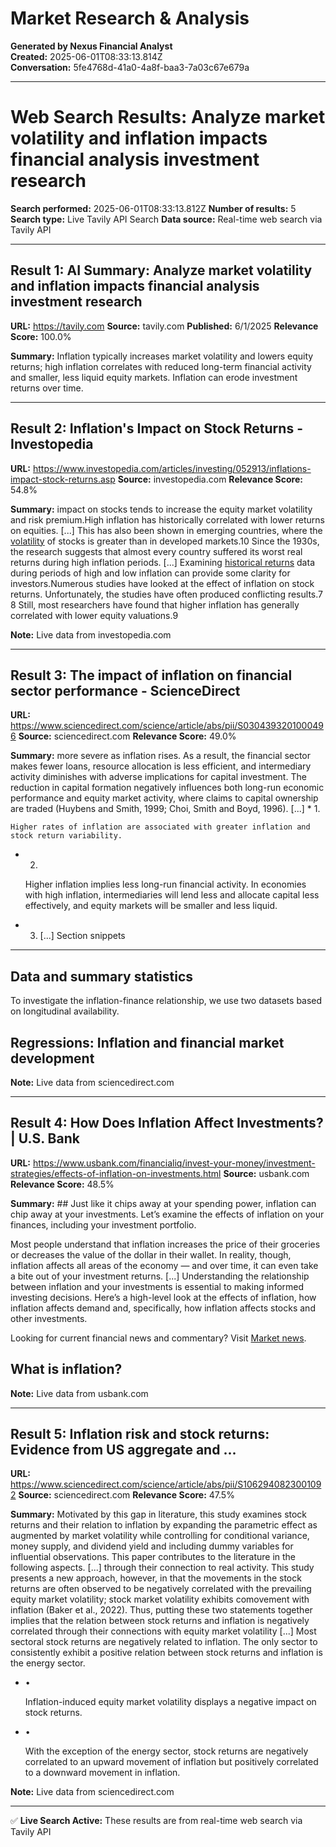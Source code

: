 # Market Research & Analysis

**Generated by Nexus Financial Analyst**  
**Created:** 2025-06-01T08:33:13.814Z  
**Conversation:** 5fe4768d-41a0-4a8f-baa3-7a03c67e679a

---

# Web Search Results: Analyze market volatility and inflation impacts financial analysis investment research

**Search performed:** 2025-06-01T08:33:13.812Z
**Number of results:** 5
**Search type:** Live Tavily API Search
**Data source:** Real-time web search via Tavily API

---

## Result 1: AI Summary: Analyze market volatility and inflation impacts financial analysis investment research

**URL:** https://tavily.com
**Source:** tavily.com
**Published:** 6/1/2025
**Relevance Score:** 100.0%

**Summary:** Inflation typically increases market volatility and lowers equity returns; high inflation correlates with reduced long-term financial activity and smaller, less liquid equity markets. Inflation can erode investment returns over time.


---

## Result 2: Inflation's Impact on Stock Returns - Investopedia

**URL:** https://www.investopedia.com/articles/investing/052913/inflations-impact-stock-returns.asp
**Source:** investopedia.com
**Relevance Score:** 54.8%

**Summary:** impact on stocks tends to increase the equity market volatility and risk premium.High inflation has historically correlated with lower returns on equities. [...] This has also been shown in emerging countries, where the [volatility](https://www.investopedia.com/terms/v/volatility.asp) of stocks is greater than in developed markets.10 Since the 1930s, the research suggests that almost every country suffered its worst real returns during high inflation periods. [...] Examining [historical returns](https://www.investopedia.com/terms/h/historical-returns.asp) data during periods of high and low inflation can provide some clarity for investors.Numerous studies have looked at the effect of inflation on stock returns. Unfortunately, the studies have often produced conflicting results.7 8 Still, most researchers have found that higher inflation has generally correlated with lower equity valuations.9

**Note:** Live data from investopedia.com

---

## Result 3: The impact of inflation on financial sector performance - ScienceDirect

**URL:** https://www.sciencedirect.com/science/article/abs/pii/S0304393201000496
**Source:** sciencedirect.com
**Relevance Score:** 49.0%

**Summary:** more severe as inflation rises. As a result, the financial sector makes fewer loans, resource allocation is less efficient, and intermediary activity diminishes with adverse implications for capital investment. The reduction in capital formation negatively influences both long-run economic performance and equity market activity, where claims to capital ownership are traded (Huybens and Smith, 1999; Choi, Smith and Boyd, 1996). [...] *   1.
    
    Higher rates of inflation are associated with greater inflation and stock return variability.
    
*   2.
    
    Higher inflation implies less long-run financial activity. In economies with high inflation, intermediaries will lend less and allocate capital less effectively, and equity markets will be smaller and less liquid.
    
*   3. [...] Section snippets
----------------

Data and summary statistics
---------------------------

To investigate the inflation-finance relationship, we use two datasets based on longitudinal availability.

Regressions: Inflation and financial market development
-------------------------------------------------------

**Note:** Live data from sciencedirect.com

---

## Result 4: How Does Inflation Affect Investments? | U.S. Bank

**URL:** https://www.usbank.com/financialiq/invest-your-money/investment-strategies/effects-of-inflation-on-investments.html
**Source:** usbank.com
**Relevance Score:** 48.5%

**Summary:** ## Just like it chips away at your spending power, inflation can chip away at your investments. Let’s examine the effects of inflation on your finances, including your investment portfolio.

Most people understand that inflation increases the price of their groceries or decreases the value of the dollar in their wallet. In reality, though, inflation affects all areas of the economy — and over time, it can even take a bite out of your investment returns. [...] Understanding the relationship between inflation and your investments is essential to making informed investing decisions. Here’s a high-level look at the effects of inflation, how inflation affects demand and, specifically, how inflation affects stocks and other investments.

Looking for current financial news and commentary? Visit [Market news](/investing/financial-perspectives/market-news.html "Market news").

## What is inflation?

**Note:** Live data from usbank.com

---

## Result 5: Inflation risk and stock returns: Evidence from US aggregate and ...

**URL:** https://www.sciencedirect.com/science/article/abs/pii/S1062940823001092
**Source:** sciencedirect.com
**Relevance Score:** 47.5%

**Summary:** Motivated by this gap in literature, this study examines stock returns and their relation to inflation by expanding the parametric effect as augmented by market volatility while controlling for conditional variance, money supply, and dividend yield and including dummy variables for influential observations. This paper contributes to the literature in the following aspects. [...] through their connection to real activity. This study presents a new approach, however, in that the movements in the stock returns are often observed to be negatively correlated with the prevailing equity market volatility; stock market volatility exhibits comovement with inflation (Baker et al., 2022). Thus, putting these two statements together implies that the relation between stock returns and inflation is negatively correlated through their connections with equity market volatility [...] Most sectoral stock returns are negatively related to inflation. The only sector to consistently exhibit a positive relation between stock returns and inflation is the energy sector.
    
*   •
    
    Inflation-induced equity market volatility displays a negative impact on stock returns.
    
*   •
    
    With the exception of the energy sector, stock returns are negatively correlated to an upward movement of inflation but positively correlated to a downward movement in inflation.

**Note:** Live data from sciencedirect.com

---


✅ **Live Search Active:** These results are from real-time web search via Tavily API
